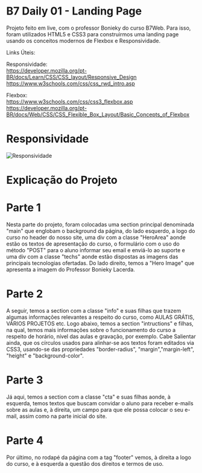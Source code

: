 # B7 Daily 01 - Landing Page

<p>
Projeto feito em live, com o professor Bonieky do curso B7Web. Para isso,
foram utilizados HTML5 e CSS3 para construirmos uma landing page usando os conceitos modernos de Flexbox e Responsividade.

Links Úteis:

Responsividade:
<br/>
https://developer.mozilla.org/pt-BR/docs/Learn/CSS/CSS_layout/Responsive_Design
<br/>
https://www.w3schools.com/css/css_rwd_intro.asp

Flexbox:
<br/>
https://www.w3schools.com/css/css3_flexbox.asp
<br/>
https://developer.mozilla.org/pt-BR/docs/Web/CSS/CSS_Flexible_Box_Layout/Basic_Concepts_of_Flexbox
</p>

# Responsividade

<img src="responsividade.gif" alt="Responsividade">

# Explicação do Projeto

# Parte 1

<p>
Nesta parte do projeto, foram colocadas uma section principal denominada "main" que englobam o background da página, do lado esquerdo, a logo do curso no header do nosso site, uma div com a classe "HeroArea" aonde estão os textos de apresentação do curso, o formulário com o uso do método "POST" para o aluno informar seu email e enviá-lo ao suporte e uma div com a classe "techs" aonde estão dispostas as imagens das principais tecnologias ofertadas. Do lado direito, temos a "Hero Image" que apresenta a imagem do Professor Bonieky Lacerda.
</p>

# Parte 2

<p>
A seguir, temos a section com a classe "info" e suas filhas que trazem algumas informações relevantes a respeito do curso, como AULAS GRÁTIS, VÁRIOS PROJETOS etc. Logo abaixo, temos a section "intructions" e filhas, na qual, temos mais informações sobre o funcionamento do curso a respeito de horário, nível das aulas e gravação, por exemplo. Cabe Salientar ainda, que os círculos usados para alinhar-se aos textos foram editados via CSS3, usando-se das propriedades "border-radius", "margin","margin-left", "height" e "background-color".
</p>

# Parte 3

<p>
Já aqui, temos a section com a classe "cta" e suas filhas aonde, à esquerda, temos textos que buscam convidar o aluno para receber e-mails sobre as aulas e, à direita, um campo para que ele possa colocar o seu e-mail, assim como na parte inicial do site.
</p>

# Parte 4

<p>
Por último, no rodapé da página com a tag "footer" vemos, à direita a logo do curso, e à esquerda a questão dos direitos e termos de uso.
</p>